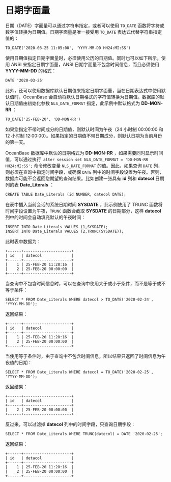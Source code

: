 日期字面量 
==========================



日期（DATE）字面量可以通过字符串指定，或者可以使用 `TO_DATE` 函数将字符或数字值转换为日期值。日期字面量是唯一接受用 `TO_DATE` 表达式代替字符串指定值的：

    TO_DATE('2020-03-25 11:05:00', 'YYYY-MM-DD HH24:MI:SS')



使用日期值指定日期字面量时，必须使用公历的日期值。同时也可以如下所示，使用 ANSI 来指定日期字面量，ANSI 日期字面量不包含时间信息，而且必须使用 **YYYY-MM-DD** 的格式：

    DATE '2020-03-25'



此外，还可以使用数据库默认日期值来指定日期字面量，当在日期表达式中使用默认值时，OceanBase 会自动将默认日期格式的字符值转换为日期值。数据库的默认日期值由初始化参数 `NLS_DATE_FORMAT` 指定，此示例中默认格式为 **DD-MON-RR** ：

    TO_DATE('25-FEB-20', 'DD-MON-RR')



如果您指定不带时间成分的日期值，则默认时间为午夜（24 小时制 00:00:00 和 12 小时制 12:00:00）。如果指定的日期值不带日期成分，则默认日期为当前月份的第一天。

OceanBase 数据库中默认的日期格式为 **DD-MON-RR** ，如果需要同时显示时间值，可以通过执行` alter session set NLS_DATE_FORMAT = 'DD-MON-RR HH24:MI:SS';` 命令修改变量 `NLS_DATE_FORMAT` 的值。因此，如果查询 `DATE` 列，则必须在查询中指定时间字段，或确保 `DATE` 列中的时间字段设置为午夜。否则，数据库可能不会返回您期望的查询结果。比如创建一张具有 **id** 列和 **datecol** 日期列的表 **Date_Literals** ：

    CREATE TABLE Date_Literals (id NUMBER, datecol DATE);



在表中插入当前会话的系统日期时间 **SYSDATE** ，此示例使用了 TRUNC 函数将时间字段设置为午夜，`TRUNC` 函数会截取 **SYSDATE** 的日期部分，这样 **datecol** 列中的时间会自动填充默认的午夜时间：

    INSERT INTO Date_Literals VALUES (1,SYSDATE);
    INSERT INTO Date_Literals VALUES (2,TRUNC(SYSDATE));



此时表中数据为：

    +------+---------------------+
    | id   | datecol             |
    +------+---------------------+
    |    1 | 25-FEB-20 11:28:16  |
    |    2 | 25-FEB-20 00:00:00  |
    +------+---------------------+



当查询中不包含时间信息时，可以在查询中使用大于或小于条件，而不是等于或不等于条件：

    SELECT * FROM Date_Literals WHERE datecol > TO_DATE('2020-02-24', 'YYYY-MM-DD');



返回结果：

    +------+---------------------+
    | id   | datecol             |
    +------+---------------------+
    |    1 | 25-FEB-20 11:28:16  |
    |    2 | 25-FEB-20 00:00:00  |
    +------+---------------------+



当使用等于条件时，由于查询中不包含时间信息，所以结果只返回了时间信息为午夜值的日期：

    SELECT * FROM Date_Literals WHERE datecol = TO_DATE('2020-02-25', 'YYYY-MM-DD');



返回结果：

    +------+---------------------+
    | id   | datecol             |
    +------+---------------------+
    |    2 | 25-FEB-20 00:00:00  |
    +------+---------------------+



反过来，可以过滤掉 **datecol** 列中的时间字段，只查询日期字段：

    SELECT * FROM Date_Literals WHERE TRUNC(datecol) = DATE '2020-02-25';



返回结果：

    +------+---------------------+
    | id   | detacol             |
    +------+---------------------+
    |    1 | 25-FEB-20 11:28:16  |
    |    2 | 25-FEB-20 00:00:00  | 
    +------+---------------------+


